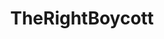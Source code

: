 ---
title: TheRightBoycott
crosslinks:
- The_Donald
- ShitThe_DonaldSays
- KotakuInAction
- kodi
- ShitRedditSays
- The_Doghouse
- TheRightPurchase
- grilledcheese
- Gamingcirclejerk
- TopMindsOfReddit
- LivestreamFail
- EnoughTrumpSpam
- Trumpgret
- xkcd
- Addons4Kodi
- tattoos
- pornfree
---